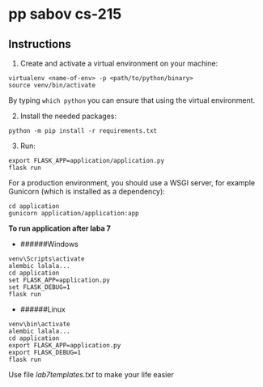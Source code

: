 # pp sabov cs-215
## Instructions
1. Create and activate a virtual environment on your machine:
```shell script
virtualenv <name-of-env> -p <path/to/python/binary>
source venv/bin/activate
```
By typing `which python` you can ensure that using the virtual environment.

2. Install the needed packages:
```shell script
python -m pip install -r requirements.txt
```

3. Run:
```shell script
export FLASK_APP=application/application.py
flask run
```
For a production environment, you should use a WSGI server, for example
Gunicorn (which is installed as a dependency):
```shell script
cd application
gunicorn application/application:app
```

__To run application after laba 7__
* ######Windows
```
venv\Scripts\activate
alembic lalala...
cd application
set FLASK_APP=application.py  
set FLASK_DEBUG=1
flask run
```

* ######Linux
```
venv\bin\activate
alembic lalala...
cd application
export FLASK_APP=application.py  
export FLASK_DEBUG=1
flask run
```

Use file  _lab7templates.txt_  to make your life easier